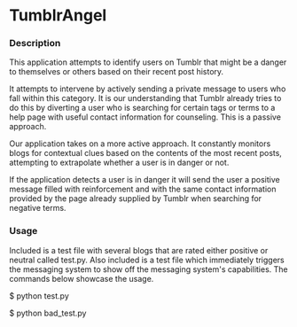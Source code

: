 # TumblrAngel

### Description ###

This application attempts to identify users on Tumblr that might be a danger to themselves or others based on their recent post history.

It attempts to intervene by actively sending a private message to users who fall within this category. It is our understanding that Tumblr already tries to do this by diverting a user who is searching for certain tags or terms to a help page with useful contact information for counseling. This is a passive approach.

Our application takes on a more active approach. It constantly monitors blogs for contextual clues based on the contents of the most recent posts, attempting to extrapolate whether a user is in danger or not.

If the application detects a user is in danger it will send the user a positive message filled with reinforcement and with the same contact information provided by the page already supplied by Tumblr when searching for negative terms.

### Usage ###

Included is a test file with several blogs that are rated either positive or neutral called test.py. Also included is a test file which immediately triggers the messaging system to show off the messaging system's capabilities. The commands below showcase the usage.

$ python test.py

$ python bad_test.py

